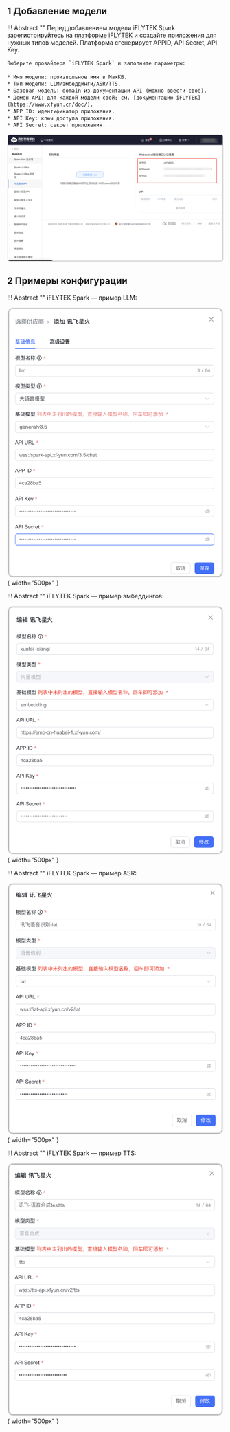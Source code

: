 ## 1 Добавление модели

!!! Abstract "" 
    Перед добавлением модели iFLYTEK Spark зарегистрируйтесь на [платформе iFLYTEK](https://www.xfyun.cn/) и создайте приложения для нужных типов моделей. Платформа сгенерирует APPID, API Secret, API Key.

    Выберите провайдера `iFLYTEK Spark` и заполните параметры:

    * Имя модели: произвольное имя в MaxKB.  
    * Тип модели: LLM/эмбеддинги/ASR/TTS.   
    * Базовая модель: domain из документации API (можно ввести своё).    
    * Домен API: для каждой модели свой; см. [документацию iFLYTEK](https://www.xfyun.cn/doc/).
    * APP ID: идентификатор приложения.
    * API Key: ключ доступа приложения.
    * API Secret: секрет приложения.


![讯飞APP](../../img/model/xunfei_app.png)


## 2 Примеры конфигурации

!!! Abstract ""
    iFLYTEK Spark — пример LLM:

![讯飞模型](../../img/model/xunfei_llm.png){ width="500px" }

!!! Abstract ""
    iFLYTEK Spark — пример эмбеддингов:

![讯飞模型](../../img/model/xunfei_embed.png){ width="500px" }

!!! Abstract ""
    iFLYTEK Spark — пример ASR:

![讯飞模型](../../img/model/xunfei_iat.png){ width="500px" }

!!! Abstract ""
    iFLYTEK Spark — пример TTS:

![讯飞模型](../../img/model/xunfei_tts.png){ width="500px" }